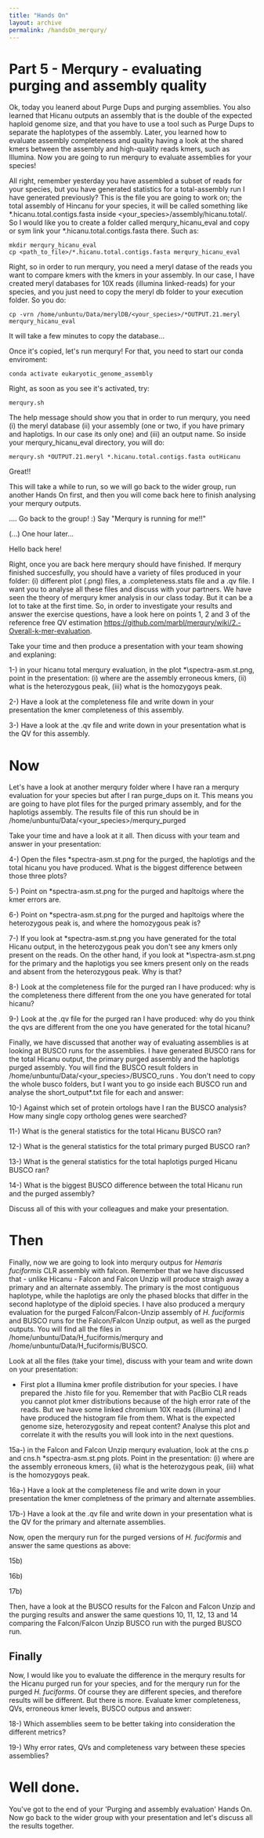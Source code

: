 ```yaml
---
title: "Hands On"
layout: archive
permalink: /handsOn_merqury/
---  
```


# Part 5 - Merqury - evaluating purging and assembly quality

Ok, today you leanerd about Purge Dups and purging assemblies. You also learned that Hicanu outputs an assembly that is the double of the expected haploid genome size, and that you have to use a tool such as Purge Dups to separate the haplotypes of the assembly. Later, you learned how to evaluate assembly completeness and quality having a look at the shared kmers between the assembly and high-quality reads kmers, such as Illumina. Now you are going to run merqury to evaluate assemblies for your species!

All right, remember yesterday you have assembled a subset of reads for your species, but you have generated statistics for a total-assembly run I have generated previously? This is the file you are going to work on; the total assembly of Hincanu for your species, it will be called something like \*\.hicanu.total.contigs.fasta inside <your_species>/assembly/hicanu.total/. So I would like you to create a folder called merqury_hicanu_eval and copy or sym link your \*\.hicanu.total.contigs.fasta there. Such as:

```console  
mkdir merqury_hicanu_eval
cp <path_to_file>/*.hicanu.total.contigs.fasta merqury_hicanu_eval

```  

Right, so in order to run merqury, you need a meryl datase of the reads you want to compare kmers with the kmers in your assembly. In our case, I have created meryl databases for 10X reads (illumina linked-reads) for your species, and you just need to copy the meryl db folder to your execution folder. So you do:

```console  
cp -vrn /home/unbuntu/Data/merylDB/<your_species>/*OUTPUT.21.meryl merqury_hicanu_eval

```  

It will take a few minutes to copy the database...

Once it's copied, let's run merqury! For that, you need to start our conda enviroment:

```console  
conda activate eukaryotic_genome_assembly

```  

Right, as soon as you see it's activated, try:

```console  
merqury.sh
```  

The help message should show you that in order to run merqury, you need (i) the meryl database (ii) your assembly (one or two, if you have primary and haplotigs. In our case its only one) and (iii) an output name. So inside your merqury_hicanu_eval directory, you will do:

```console  
merqury.sh *OUTPUT.21.meryl *.hicanu.total.contigs.fasta outHicanu
```  

Great!!

This will take a while to run, so we will go back to the wider group, run another Hands On first, and then you will come back here to finish analysing your merqury outputs.

.... Go back to the group! :) Say "Merqury is running for me!!"

(...) One hour later...

Hello back here!


Right, once you are back here merqury should have finished. If merqury finished succesfully, you should have a variety of files produced in your folder: (i) different plot (.png) files, a <outname>.completeness.stats file and a <outputname>.qv file. I want you to analyse all these files and discuss with your partners. We have seen the theory of merqury kmer analysis in our class today. But it can be a lot to take at the first time. So, in order to investigate your results and answer the exercise questions, have a look here on points 1, 2 and 3 of the reference free QV estimation https://github.com/marbl/merqury/wiki/2.-Overall-k-mer-evaluation.
  
  
Take your time and then produce a presentation with your team showing and explaning: 
 
 
1-) in your hicanu total merqury evaluation, in the plot \*\spectra-asm.st.png, point in the presentation: (i) where are the assembly erroneous kmers, (ii) what is the heterozygous peak, (iii) what is the homozygoys peak.

2-) Have a look at the completeness file and write down in your presentation the kmer completeness of this assembly. 

3-) Have a look at the .qv file and write down in your presentation what is the QV for this assembly.

# Now

Let's have a look at another merqury folder where I have ran a merqury evaluation for your species but after I ran purge_dups on it. This means you are going to have plot files for the purged primary assembly, and for the haplotigs assembly. The results file of this run should be in /home/unbuntu/Data/<your_species>/merqury_purged

Take your time and have a look at it all. Then dicuss with your team and answer in your presentation:

4-) Open the files \*spectra-asm.st.png for the purged, the haplotigs and the total hicanu you have produced. What is the biggest difference between those three plots?

5-) Point on \*spectra-asm.st.png for the purged and hapltoigs where the kmer errors are.

6-) Point on \*spectra-asm.st.png for the purged and hapltoigs where the heterozygous peak is, and where the homozygous peak is?

7-) If you look at \*spectra-asm.st.png you have generated for the total Hicanu output, in the heterozygous peak you don't see any kmers only present on the reads. On the other hand, if you look at \*\spectra-asm.st.png for the primary and the haplotigs you see kmers present only on the reads and absent from the heterozygous peak. Why is that?

8-) Look at the completeness file for the purged ran I have produced: why is the completeness there different from the one you have generated for total hicanu?

9-) Look at the .qv file for the purged ran I have produced: why do you think the qvs are different from the one you have generated for the total hicanu?

Finally, we have discussed that another way of evaluating assemblies is at looking at BUSCO runs for the assemblies. I have generated BUSCO rans for the total Hicanu output, the primary purged assembly and the haplotigs purged assembly. You will find the BUSCO result folders in /home/unbuntu/Data/<your_species>/BUSCO_runs . You don't need to copy the whole busco folders, but I want you to go inside each BUSCO run and analyse the short_output*.txt file for each and answer:

10-) Against which set of protein ortologs have I ran the BUSCO analysis? How many single copy ortholog genes were searched?

11-) What is the general statistics for the total Hicanu BUSCO ran?

12-) What is the general statistics for the total primary purged BUSCO ran?

13-) What is the general statistics for the total haplotigs purged Hicanu BUSCO ran?

14-) What is the biggest BUSCO difference between the total Hicanu run and the purged assembly?

Discuss all of this with your colleagues and make your presentation.

# Then

Finally, now we are going to look into merqury outpus for *Hemaris fuciformis* CLR assembly with falcon. Remember that we have discussed that - unlike Hicanu - Falcon and Falcon Unzip will produce straigh away a primary and an alternate assembly. The primary is the most contiguous haplotype, while the haplotigs are only the phased blocks that differ in the second haplotype of the diploid species. I have also produced a merqury evaluation for the purged Falcon/Falcon-Unzip assembly of *H. fuciformis* and BUSCO runs for the Falcon/Falcon Unzip output, as well as the purged outputs. You will find all the files in /home/unbuntu/Data/H_fuciformis/merqury and /home/unbuntu/Data/H_fuciformis/BUSCO.

Look at all the files (take your time), discuss with your team and write down on your presentation:

- First plot a Illumina kmer profile distribution for your species. I have prepared the .histo file for you. Remember that with PacBio CLR reads you cannot plot kmer distributions because of the high error rate of the reads. But we have some linked chromium 10X reads (illumina) and I have produced the histogram file from them. What is the expected genome size, heterozygosity and repeat content? Analyse this plot and correlate it with the results you will look into in the next questions.

15a-) in the Falcon and Falcon Unzip merqury evaluation, look at the cns.p and cns.h \*spectra-asm.st.png plots. Point in the presentation: (i) where are the assembly erroneous kmers, (ii) what is the heterozygous peak, (iii) what is the homozygoys peak.

16a-) Have a look at the completeness file and write down in your presentation the kmer completness of the primary and alternate assemblies.

17b-) Have a look at the .qv file and write down in your presentation what is the QV for the primary and alternate assemblies.

Now, open the merqury run for the purged versions of *H. fuciformis* and answer the same questions as above:

15b)

16b)

17b)

Then, have a look at the BUSCO results for the Falcon and Falcon Unzip and the purging results and answer the same questions 10, 11, 12, 13 and 14 comparing the Falcon/Falcon Unzip BUSCO run with the purged BUSCO run.

## Finally

Now, I would like you to evaluate the difference in the merqury results for the Hicanu purged run for your species, and for the merqury run for the purged *H. fuciforms*. Of course they are different species, and therefore results will be different. But there is more. Evaluate kmer completeness, QVs, erroneous kmer levels, BUSCO outpus and answer:

18-) Which assemblies seem to be better taking into consideration the different metrics?

19-) Why error rates, QVs and completeness vary between these species assemblies?


# Well done.

You've got to the end of your 'Purging and assembly evaluation' Hands On. Now go back to the wider group with your presentation and let's discuss all the results together. 



